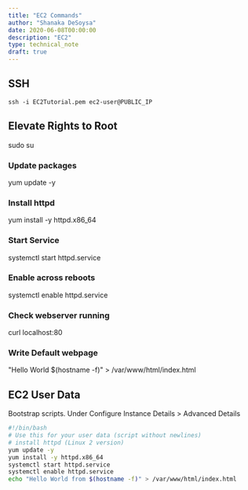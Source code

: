 ```yaml
---
title: "EC2 Commands"
author: "Shanaka DeSoysa"
date: 2020-06-08T00:00:00
description: "EC2"
type: technical_note
draft: true
---
```


## SSH
`ssh -i EC2Tutorial.pem ec2-user@PUBLIC_IP`

## Elevate Rights to Root
sudo su

### Update packages
yum update -y

### Install httpd
yum install -y httpd.x86_64

### Start Service
systemctl start httpd.service

### Enable across reboots
systemctl enable httpd.service

### Check webserver running
curl localhost:80

### Write Default webpage
"Hello World $(hostname -f)" > /var/www/html/index.html

## EC2 User Data
Bootstrap scripts. Under Configure Instance Details > Advanced Details

```bash
#!/bin/bash
# Use this for your user data (script without newlines)
# install httpd (Linux 2 version)
yum update -y
yum install -y httpd.x86_64
systemctl start httpd.service
systemctl enable httpd.service
echo "Hello World from $(hostname -f)" > /var/www/html/index.html
```

